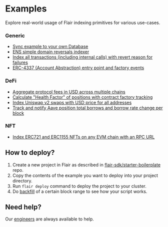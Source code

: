# Examples

Explore real-world usage of Flair indexing primitives for various use-cases.

### Generic

* [Sync example to your own Database](./historical-and-realtime-db-sync)
* [ENS simple domain reversals indexer](./ens-simple-name-reversal)
* [Index all transactions (including internal calls) with revert reason for failures](./transactions-with-internals-and-reverts)
* [ERC-4337 (Account Abstraction) entry point and factory events](./erc4337-simple-events)

### DeFi

* [Aggregate protocol fees in USD across multiple chains](./aggregate-protocol-fees-in-usd)
* [Calculate "Health Factor" of positions with contract factory tracking](./health-factor-with-factory-tracking)
* [Index Uniswap v2 swaps with USD price for all addresses](./uniswap-v2-events-from-all-contracts-with-usd-price)
* [Track and notify Aave position total borrows and borrow rate change per block](./aave-position-borrow-rate-notification)

### NFT

* [Index ERC721 and ERC1155 NFTs on any EVM chain with an RPC URL](./erc721-and-erc1155-nft-indexing)

## How to deploy?

1. Create a new project in Flair as described in [flair-sdk/starter-boilerplate](https://github.com/flair-sdk/starter-boilerplate) repo.
2. Copy the contents of the example you want to deploy into your project directory.
3. Run `flair deploy` command to deploy the project to your cluster.
4. Do [backfill](https://docs.flair.dev/reference/cli-commands#flair-backfill) of a certain block range to see how your script works.

## Need help?

Our [engineers](https://docs.flair.dev/talk-to-an-engineer) are always available to help.
